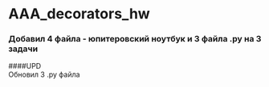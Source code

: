 # AAA_decorators_hw  
### Добавил 4 файла - юпитеровский ноутбук и 3 файла .py на 3 задачи  
####UPD  
Обновил 3 .py файла
